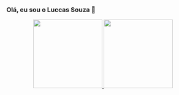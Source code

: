 ### Olá, eu sou o Luccas Souza 👋

<div align="center">
  <a href="https://github.com/luccassouzaa">
  <img height="180em" src="https://github-readme-stats.vercel.app/api?username=luccassouzaa&show_icons=true&theme=dark&include_all_commits=true&count_private=true"/>
  <img height="180em" src="https://github-readme-stats.vercel.app/api/top-langs/?username=luccassouzaa&layout=compact&langs_count=7&theme=dark"/>
</div>
